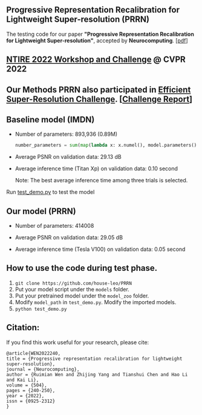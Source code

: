 ## Progressive Representation Recalibration for Lightweight Super-resolution (PRRN)
The testing code for our paper **"Progressive Representation Recalibration for Lightweight Super-resolution"**, accepted by **Neurocomputing**. [[pdf](https://www.sciencedirect.com/science/article/pii/S0925231222009080)]

## [NTIRE 2022 Workshop and Challenge](https://data.vision.ee.ethz.ch/cvl/ntire22/) @ CVPR 2022
## Our Methods PRRN also participated in [Efficient Super-Resolution Challenge](https://codalab.lisn.upsaclay.fr/competitions/1865). [[Challenge Report](https://openaccess.thecvf.com/content/CVPR2022W/NTIRE/papers/Li_NTIRE_2022_Challenge_on_Efficient_Super-Resolution_Methods_and_Results_CVPRW_2022_paper.pdf)]

## Baseline model (IMDN)

* Number of parameters: 893,936 (0.89M)

    ```python
    number_parameters = sum(map(lambda x: x.numel(), model.parameters()))
    ```

* Average PSNR on validation data: 29.13 dB

* Average inference time (Titan Xp) on validation data: 0.10 second 

    Note: The best average inference time among three trials is selected.

Run [test_demo.py](test_demo.py) to test the model

## Our model (PRRN)

* Number of parameters: 414008

* Average PSNR on validation data: 29.05 dB

* Average inference time (Tesla V100) on validation data: 0.05 second

## How to use the code during test phase.

1. `git clone https://github.com/house-leo/PRRN`
2. Put your model script under the `models` folder.
3. Put your pretrained model under the `model_zoo` folder.
4. Modify `model_path` in `test_demo.py`. Modify
the imported models.
5. `python test_demo.py`

## Citation:
If you find this work useful for your research, please cite:

```
@article{WEN2022240,
title = {Progressive representation recalibration for lightweight super-resolution},
journal = {Neurocomputing},
author = {Ruimian Wen and Zhijing Yang and Tianshui Chen and Hao Li and Kai Li},
volume = {504},
pages = {240-250},
year = {2022},
issn = {0925-2312}
}
```
